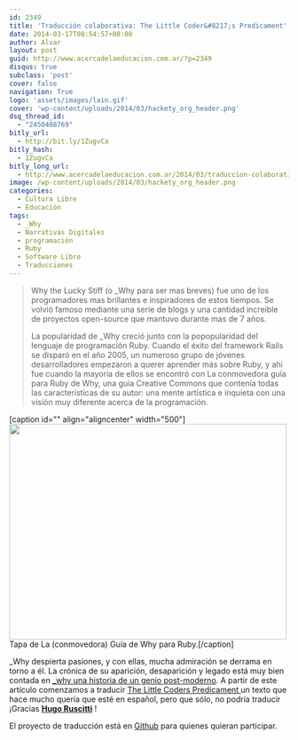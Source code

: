 ```yaml
---
id: 2349
title: 'Traducción colaborativa: The Little Coder&#8217;s Predicament'
date: 2014-03-17T08:54:57+00:00
author: Alvar
layout: post
guid: http://www.acercadelaeducacion.com.ar/?p=2349
disqus: true
subclass: 'post'
cover: false
navigation: True
logo: 'assets/images/lain.gif'
cover: 'wp-content/uploads/2014/03/hackety_org_header.png'
dsq_thread_id:
  - "2450408769"
bitly_url:
  - http://bit.ly/1ZugvCa
bitly_hash:
  - 1ZugvCa
bitly_long_url:
  - http://www.acercadelaeducacion.com.ar/2014/03/traduccion-colaborativa-the-little-coders-predicament/
image: /wp-content/uploads/2014/03/hackety_org_header.png
categories:
  - Cultura Libre
  - Educación
tags:
  - _Why
  - Narrativas Digitales
  - programación
  - Ruby
  - Software Libre
  - Traducciones
---
```

<blockquote>Why the Lucky Stiff (o _Why para ser mas breves) fue uno de los programadores mas brillantes e inspiradores de estos tiempos. Se volvió famoso mediante una serie de blogs y una cantidad increible de proyectos open-source que mantuvo durante mas de 7 años.

La popularidad de _Why creció junto con la popopularidad del lenguaje de programación Ruby. Cuando el éxito del framework Rails se disparó en el año 2005, un numeroso grupo de jóvenes desarrolladores empezaron a querer aprender más sobre Ruby, y ahí fue cuando la mayoría de ellos se encontró con La conmovedora guía para Ruby de Why, una guia Creative Commons que contenía todas las características de su autor: una mente artística e inquieta con una visión muy diferente acerca de la programación.</blockquote>
[caption id="" align="aligncenter" width="500"]<img alt="" src="http://www.examplelab.com.ar/content/images/2014/Jan/2007_cover_shut.jpg" width="500" height="388" /> Tapa de La (conmovedora) Guía de Why para Ruby.[/caption]

_Why despierta pasiones, y con ellas, mucha admiración se derrama en torno a él. La crónica de su aparición, desaparición y legado está muy bien contada en <a title="Artículo sobre _Why" href="/http://www.examplelab.com.ar/_why-una-historia-de-un-genio-post-moderno/">_why una historia de un genio post-moderno</a>. A partir de este artículo comenzamos a traducir <a title="Página con el dilema" href="http://viewsourcecode.org/why/hacking/theLittleCodersPredicament.html">The Little Coders Predicament </a>un texto que hace mucho quería que esté en español, pero que sólo, no podría traducir ¡Gracias **[Hugo Ruscitti](https://twitter.com/hugoruscitti)** !

El proyecto de traducción está en [Github](https://github.com/hugoruscitti/traducciones) para quienes quieran participar.

&nbsp;
